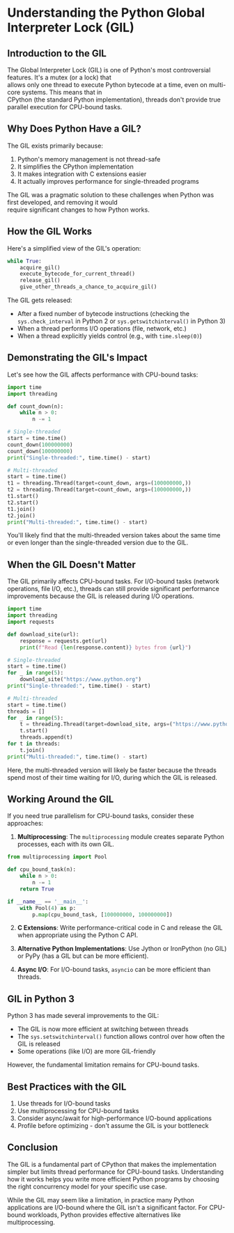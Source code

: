 # Understanding the Python Global Interpreter Lock (GIL)

## Introduction to the GIL

The Global Interpreter Lock (GIL) is one of Python's most controversial features. It's a mutex (or a lock) that  
allows only one thread to execute Python bytecode at a time, even on multi-core systems. This means that in  
CPython (the standard Python implementation), threads don't provide true parallel execution for CPU-bound tasks.

## Why Does Python Have a GIL?

The GIL exists primarily because:
1. Python's memory management is not thread-safe
2. It simplifies the CPython implementation
3. It makes integration with C extensions easier
4. It actually improves performance for single-threaded programs

The GIL was a pragmatic solution to these challenges when Python was first developed, and removing it would  
require significant changes to how Python works.

## How the GIL Works

Here's a simplified view of the GIL's operation:

```python
while True:
    acquire_gil()
    execute_bytecode_for_current_thread()
    release_gil()
    give_other_threads_a_chance_to_acquire_gil()
```

The GIL gets released:
- After a fixed number of bytecode instructions (checking the `sys.check_interval` in Python 2 or `sys.getswitchinterval()` in Python 3)
- When a thread performs I/O operations (file, network, etc.)
- When a thread explicitly yields control (e.g., with `time.sleep(0)`)

## Demonstrating the GIL's Impact

Let's see how the GIL affects performance with CPU-bound tasks:

```python
import time
import threading

def count_down(n):
    while n > 0:
        n -= 1

# Single-threaded
start = time.time()
count_down(100000000)
count_down(100000000)
print("Single-threaded:", time.time() - start)

# Multi-threaded
start = time.time()
t1 = threading.Thread(target=count_down, args=(100000000,))
t2 = threading.Thread(target=count_down, args=(100000000,))
t1.start()
t2.start()
t1.join()
t2.join()
print("Multi-threaded:", time.time() - start)
```

You'll likely find that the multi-threaded version takes about the same time or even longer than the single-threaded version due to the GIL.

## When the GIL Doesn't Matter

The GIL primarily affects CPU-bound tasks. For I/O-bound tasks (network operations, file I/O, etc.), threads can still provide significant performance improvements because the GIL is released during I/O operations.

```python
import time
import threading
import requests

def download_site(url):
    response = requests.get(url)
    print(f"Read {len(response.content)} bytes from {url}")

# Single-threaded
start = time.time()
for _ in range(5):
    download_site("https://www.python.org")
print("Single-threaded:", time.time() - start)

# Multi-threaded
start = time.time()
threads = []
for _ in range(5):
    t = threading.Thread(target=download_site, args=("https://www.python.org",))
    t.start()
    threads.append(t)
for t in threads:
    t.join()
print("Multi-threaded:", time.time() - start)
```

Here, the multi-threaded version will likely be faster because the threads spend most of their time waiting for I/O, during which the GIL is released.

## Working Around the GIL

If you need true parallelism for CPU-bound tasks, consider these approaches:

1. **Multiprocessing**: The `multiprocessing` module creates separate Python processes, each with its own GIL.

```python
from multiprocessing import Pool

def cpu_bound_task(n):
    while n > 0:
        n -= 1
    return True

if __name__ == '__main__':
    with Pool(4) as p:
        p.map(cpu_bound_task, [100000000, 100000000])
```

2. **C Extensions**: Write performance-critical code in C and release the GIL when appropriate using the Python C API.

3. **Alternative Python Implementations**: Use Jython or IronPython (no GIL) or PyPy (has a GIL but can be more efficient).

4. **Async I/O**: For I/O-bound tasks, `asyncio` can be more efficient than threads.

## GIL in Python 3

Python 3 has made several improvements to the GIL:
- The GIL is now more efficient at switching between threads
- The `sys.setswitchinterval()` function allows control over how often the GIL is released
- Some operations (like I/O) are more GIL-friendly

However, the fundamental limitation remains for CPU-bound tasks.

## Best Practices with the GIL

1. Use threads for I/O-bound tasks
2. Use multiprocessing for CPU-bound tasks
3. Consider async/await for high-performance I/O-bound applications
4. Profile before optimizing - don't assume the GIL is your bottleneck

## Conclusion

The GIL is a fundamental part of CPython that makes the implementation simpler but limits thread performance for CPU-bound tasks. Understanding how it works helps you write more efficient Python programs by choosing the right concurrency model for your specific use case.

While the GIL may seem like a limitation, in practice many Python applications are I/O-bound where the GIL isn't a significant factor. For CPU-bound workloads, Python provides effective alternatives like multiprocessing.
